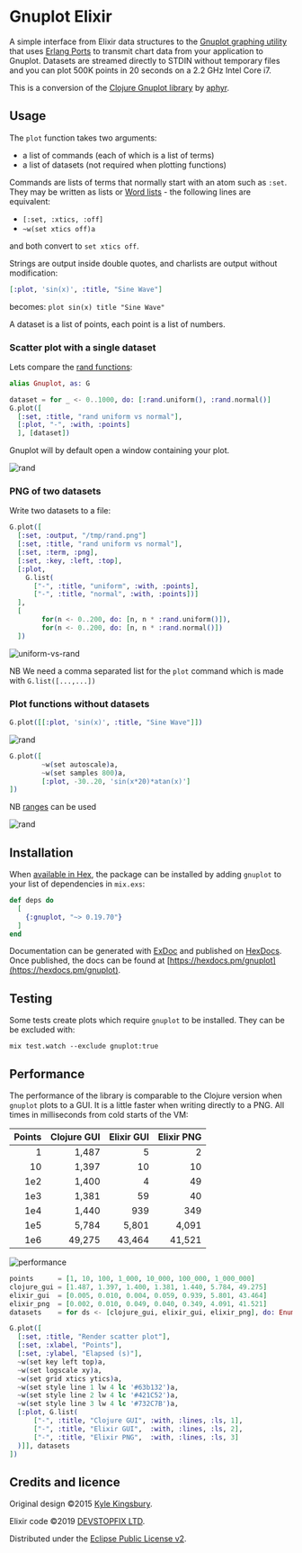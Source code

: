 # Gnuplot Elixir

A simple interface from Elixir data structures to the [Gnuplot graphing utility][1] that uses [Erlang Ports][5] to transmit chart data from your application to Gnuplot. Datasets are streamed directly to STDIN without temporary files and you can plot 500K points in 20 seconds on a 2.2 GHz Intel Core i7.

This is a conversion of the [Clojure Gnuplot library][4] by [aphyr][2].

## Usage

The `plot` function takes two arguments:

* a list of commands (each of which is a list of terms)
* a list of datasets (not required when plotting functions)

Commands are lists of terms that normally start with an atom such as `:set`. They may be written as lists or [Word lists](https://elixir-lang.org/getting-started/sigils.html#word-lists) - the following lines are equivalent:

* `[:set, :xtics, :off]`
* `~w(set xtics off)a`

and both convert to `set xtics off`.

Strings are output inside double quotes, and charlists are output without modification:

```elixir
[:plot, 'sin(x)', :title, "Sine Wave"]
```

becomes: `plot sin(x) title "Sine Wave"`

A dataset is a list of points, each point is a list of numbers.

### Scatter plot with a single dataset

Lets compare the [rand functions](http://erlang.org/doc/man/rand.html):

```elixir
alias Gnuplot, as: G

dataset = for _ <- 0..1000, do: [:rand.uniform(), :rand.normal()]
G.plot([
  [:set, :title, "rand uniform vs normal"],
  [:plot, "-", :with, :points]
  ], [dataset])
```

Gnuplot will by default open a window containing your plot.

![rand](docs/window.png)

### PNG of two datasets

Write two datasets to a file:

```elixir
G.plot([
  [:set, :output, "/tmp/rand.png"]
  [:set, :title, "rand uniform vs normal"],
  [:set, :term, :png], 
  [:set, :key, :left, :top],
  [:plot,
    G.list(
      ["-", :title, "uniform", :with, :points],
      ["-", :title, "normal", :with, :points])]
  ], 
  [
        for(n <- 0..200, do: [n, n * :rand.uniform()]),
        for(n <- 0..200, do: [n, n * :rand.normal()])
  ])
```

![uniform-vs-rand](docs/rand.PNG)

NB We need a comma separated list for the `plot` command which is made with `G.list([...,...])`

### Plot functions without datasets

```elixir
G.plot([[:plot, 'sin(x)', :title, "Sine Wave"]])
```

![rand](docs/sine.PNG)

```elixir
G.plot([
        ~w(set autoscale)a,
        ~w(set samples 800)a,
        [:plot, -30..20, 'sin(x*20)*atan(x)']
])
```

NB [ranges](https://hexdocs.pm/elixir/Range.html) can be used

![rand](docs/atan_sin.PNG)

## Installation

When [available in Hex](https://hex.pm/docs/publish), the package can be installed
by adding `gnuplot` to your list of dependencies in `mix.exs`:

```elixir
def deps do
  [
    {:gnuplot, "~> 0.19.70"}
  ]
end
```

Documentation can be generated with [ExDoc](https://github.com/elixir-lang/ex_doc)
and published on [HexDocs](https://hexdocs.pm). Once published, the docs can
be found at [https://hexdocs.pm/gnuplot](https://hexdocs.pm/gnuplot).

## Testing

Some tests create plots which require `gnuplot` to be installed. They can be be excluded with:

    mix test.watch --exclude gnuplot:true

## Performance

The performance of the library is comparable to the Clojure version when `gnuplot` plots to a GUI. It is a little faster when writing directly to a PNG. All times in milliseconds from cold starts of the VM:

| Points | Clojure GUI | Elixir GUI | Elixir PNG |
| -----: | ----------: | ---------: | ---------: |
|      1 |       1,487 |          5 |          2 |
|     10 |       1,397 |         10 |         10 |
|    1e2 |       1,400 |          4 |         49 |
|    1e3 |       1,381 |         59 |         40 |
|    1e4 |       1,440 |        939 |        349 |
|    1e5 |       5,784 |      5,801 |      4,091 |
|    1e6 |      49,275 |     43,464 |     41,521 |

![performance](docs/speed.PNG)

```elixir
points      = [1, 10, 100, 1_000, 10_000, 100_000, 1_000_000]
clojure_gui = [1.487, 1.397, 1.400, 1.381, 1.440, 5.784, 49.275]
elixir_gui  = [0.005, 0.010, 0.004, 0.059, 0.939, 5.801, 43.464]
elixir_png  = [0.002, 0.010, 0.049, 0.040, 0.349, 4.091, 41.521]
datasets    = for ds <- [clojure_gui, elixir_gui, elixir_png], do: Enum.zip(points, ds)

G.plot([
  [:set, :title, "Render scatter plot"],
  [:set, :xlabel, "Points"],
  [:set, :ylabel, "Elapsed (s)"],
  ~w(set key left top)a,
  ~w(set logscale xy)a,
  ~w(set grid xtics ytics)a,
  ~w(set style line 1 lw 4 lc '#63b132')a,
  ~w(set style line 2 lw 4 lc '#421C52')a,
  ~w(set style line 3 lw 4 lc '#732C7B')a,
  [:plot, G.list(
      ["-", :title, "Clojure GUI", :with, :lines, :ls, 1],
      ["-", :title, "Elixir GUI",  :with, :lines, :ls, 2],
      ["-", :title, "Elixir PNG",  :with, :lines, :ls, 3]
  )]], datasets
])
```

## Credits and licence

Original design ©2015 [Kyle Kingsbury][2].

Elixir code ©2019 [DEVSTOPFIX LTD][3].

Distributed under the [Eclipse Public License v2][6].


[1]: http://www.gnuplot.info/
[2]: https://github.com/aphyr
[3]: http://www.devstopfix.com/
[4]: https://github.com/aphyr/gnuplot
[5]: http://erlang.org/doc/reference_manual/ports.html
[6]: https://www.eclipse.org/legal/epl-2.0/